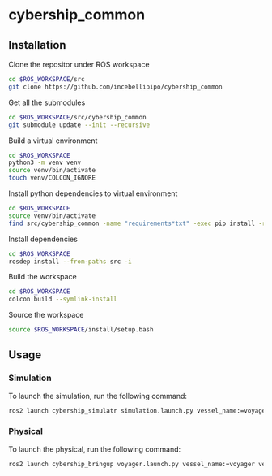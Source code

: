 # cybership_common

## Installation

Clone the repositor under ROS workspace
```bash
cd $ROS_WORKSPACE/src
git clone https://github.com/incebellipipo/cybership_common
```

Get all the submodules
```bash
cd $ROS_WORKSPACE/src/cybership_common
git submodule update --init --recursive
```

Build a virtual environment
```bash
cd $ROS_WORKSPACE
python3 -m venv venv
source venv/bin/activate
touch venv/COLCON_IGNORE
```

Install python dependencies to virtual environment
```bash
cd $ROS_WORKSPACE
source venv/bin/activate
find src/cybership_common -name "requirements*txt" -exec pip install -r {} \;
```

Install dependencies
```bash
cd $ROS_WORKSPACE
rosdep install --from-paths src -i
```

Build the workspace
```bash
cd $ROS_WORKSPACE
colcon build --symlink-install
```

Source the workspace
```bash
source $ROS_WORKSPACE/install/setup.bash
```

## Usage

### Simulation

To launch the simulation, run the following command:
```bash
ros2 launch cybership_simulatr simulation.launch.py vessel_name:=voyager vessel_model:=voyager
```

### Physical

To launch the physical, run the following command:
```bash
ros2 launch cybership_bringup voyager.launch.py vessel_name:=voyager vessel_model:=voyager
```